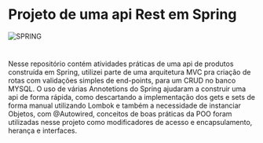 # Projeto de uma api Rest em Spring
<img aling='center' alt= 'SPRING' src='https://img.shields.io/badge/Spring-6DB33F?style=for-the-badge&logo=spring&logoColor=white'/>

#

Nesse repositório contém atividades práticas de uma api de produtos construída em Spring, 
utilizei parte de uma arquitetura MVC pra criação de rotas com validações simples de end-points, para um CRUD no banco MYSQL.
O uso de várias Annotetions do Spring ajudaram a construir uma api de forma rápida, como descartando a implementação dos gets e sets de forma manual
utilizando Lombok e também a necessidade de instanciar Objetos, com @Autowired, conceitos de boas práticas da POO 
foram utilizadas nesse projeto como modificadores de acesso e encapsulamento, herança e interfaces.
